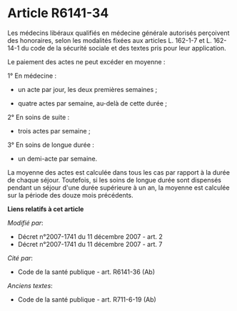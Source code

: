 # Article R6141-34

Les médecins libéraux qualifiés en médecine générale autorisés perçoivent des honoraires, selon les modalités fixées aux
articles L. 162-1-7 et L. 162-14-1 du code de la sécurité sociale et des textes pris pour leur application. 

Le paiement des actes ne peut excéder en moyenne : 

1° En médecine :

- un acte par jour, les deux premières semaines ;

- quatre actes par semaine, au-delà de cette durée ; 

2° En soins de suite :

- trois actes par semaine ; 

3° En soins de longue durée :

- un demi-acte par semaine. 

La moyenne des actes est calculée dans tous les cas par rapport à la durée de chaque séjour. Toutefois, si les soins de
longue durée sont dispensés pendant un séjour d'une durée supérieure à un an, la moyenne est calculée sur la période des
douze mois précédents.

**Liens relatifs à cet article**

_Modifié par_:

  - Décret n°2007-1741 du 11 décembre 2007 - art. 2
  - Décret n°2007-1741 du 11 décembre 2007 - art. 7

_Cité par_:

  - Code de la santé publique - art. R6141-36 (Ab)

_Anciens textes_:

  - Code de la santé publique - art. R711-6-19 (Ab)
